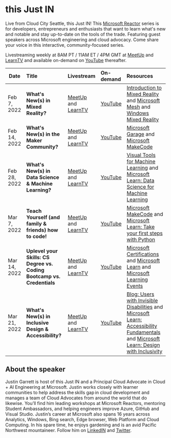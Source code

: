 # this Just IN

Live from Cloud City Seattle, this Just IN! This [Microsoft Reactor](https://www.youtube.com/channel/UCkm6luGCS3hD25jcEhvRMIA) series is for developers, entrepreneurs and enthusiasts that want to learn what's new and notable and stay up-to-date on the tools of the trade. Featuring guest speakers across Microsoft engineering and cloud advocacy. Come share your voice in this interactive, community-focused series.

Livestreaming weekly at 8AM PT / 11AM ET / 4PM GMT at [MeetUp](https://www.meetup.com/Microsoft-Reactor-Redmond/) and [LearnTV](https://docs.microsoft.com/learn/tv/) and available on-demand on [YouTube](https://www.youtube.com/channel/UCkm6luGCS3hD25jcEhvRMIA) thereafter.


 Date | Title | Livestream | On-demand |Resources
---       | :---   | :--- | :--- | :---
Feb 7, 2022 | <b>What's New(s) in Mixed Reality?                     |  [MeetUp](https://www.meetup.com/Microsoft-Reactor-Redmond/events/281407782/) and [LearnTV](https://docs.microsoft.com/learn/tv/)     | [YouTube](https://www.youtube.com/channel/UCkm6luGCS3hD25jcEhvRMIA) | [Introduction to Mixed Reality](link) and [Microsoft Mesh](https://www.microsoft.com/mesh) and [Windows Mixed Reality](https://www.microsoft.com/mixed-reality/windows-mixed-reality?rtc=1)
Feb 14, 2022 | <b>What's New(s) in the Maker Community?                     |  [MeetUp](https://www.meetup.com/Microsoft-Reactor-Redmond/events/283127511) and [LearnTV](https://docs.microsoft.com/learn/tv/)     | [YouTube](https://www.youtube.com/channel/UCkm6luGCS3hD25jcEhvRMIA) | [Microsoft Garage](http://www.microsoft.com/garage) and [Microsoft MakeCode](http://www.microsoft.com/makecode)
Feb 28, 2022 | <b>What's New(s) in Data Science & Machine Learning?                    |  [MeetUp](https://www.meetup.com/Microsoft-Reactor-Redmond/events/283127534) and [LearnTV](https://docs.microsoft.com/learn/tv/)     | [YouTube](https://www.youtube.com/channel/UCkm6luGCS3hD25jcEhvRMIA) | [Visual Tools for Machine Learning](https://aka.ms/ExploreVisualToolsforML) and [Microsoft Learn: Data Science for Machine Learning](https://aka.ms/UnderstandDataScienceforML)
Mar 7, 2022 | <b>Teach Yourself (and family & friends) how to code!                   |  [MeetUp](https://www.meetup.com/Microsoft-Reactor-Redmond/events/283127568) and [LearnTV](https://docs.microsoft.com/learn/tv/)     | [YouTube](https://www.youtube.com/channel/UCkm6luGCS3hD25jcEhvRMIA) | [Microsoft MakeCode](https://www.microsoft.com/makecode) and [Microsoft Learn: Take your first steps with Python](https://aka.ms/PythonFirstSteps-Reactor)
Mar 14, 2022 | <b>Uplevel your Skills: CS Degree vs. Coding Bootcamp vs. Credentials                    |  [MeetUp](https://www.meetup.com/Microsoft-Reactor-Redmond/events/283127582) and [LearnTV](https://docs.microsoft.com/learn/tv/)     | [YouTube](https://www.youtube.com/channel/UCkm6luGCS3hD25jcEhvRMIA) | [Microsoft Certifications](https://aka.ms/MSCertifications-Reactor) and [Microsoft Learn](https://aka.ms/MSLearn-Reactorlink) and [Microsoft Learning Events](https://aka.ms/MSEvents-ReactorLink)
Mar 21, 2022 |<b>What's New(s) in Inclusive Design & Accessibility?                     |  [MeetUp](https://www.meetup.com/Microsoft-Reactor-Redmond/events/283127807) and [LearnTV](https://docs.microsoft.com/learn/tv/)     | [YouTube](https://www.youtube.com/channel/UCkm6luGCS3hD25jcEhvRMIA) | [Blog: Users with Invisible Disabilities](https://www.meetup.com/Microsoft-Reactor-Redmond/events/283127807) and [Microsoft Learn: Accessibility Fundamentals](https://aka.ms/AccessibilityFundamentals-ReactorLink) and [Microsoft Learn: Design with Inclusivity](https://aka.ms/DesignwithInclusivity)       |      

## About the speaker

Justin Garrett is host of this Just IN and a Principal Cloud Advocate in Cloud + AI Engineering at Microsoft. Justin works closely with learner communities to help address the skills gap in cloud development and manages a team of Cloud Advocates from around the world that do likewise. You’ll find him leading workshops at Microsoft Reactors, mentoring Student Ambassadors, and helping engineers improve Azure, GitHub and Visual Studio. Justin’s career at Microsoft also spans 16 years across Analytics, Windows, Bing search, Edge browser, Web Platform and Cloud Computing. In his spare time, he enjoys gardening and is an avid Pacific Northwest mountaineer. Follow him on [LinkedIN](https://www.linkedin.com/in/justgar/) and [Twitter](https://twitter.com/justgar).
